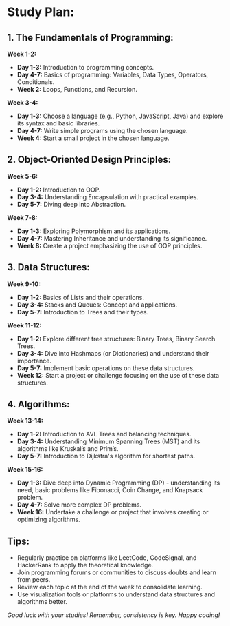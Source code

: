 # Study Plan:

## 1. The Fundamentals of Programming:
**Week 1-2:**
- **Day 1-3:** Introduction to programming concepts.
- **Day 4-7:** Basics of programming: Variables, Data Types, Operators, Conditionals.
- **Week 2:** Loops, Functions, and Recursion.

**Week 3-4:**
- **Day 1-3:** Choose a language (e.g., Python, JavaScript, Java) and explore its syntax and basic libraries.
- **Day 4-7:** Write simple programs using the chosen language.
- **Week 4:** Start a small project in the chosen language.

## 2. Object-Oriented Design Principles:
**Week 5-6:**
- **Day 1-2:** Introduction to OOP.
- **Day 3-4:** Understanding Encapsulation with practical examples.
- **Day 5-7:** Diving deep into Abstraction.

**Week 7-8:**
- **Day 1-3:** Exploring Polymorphism and its applications.
- **Day 4-7:** Mastering Inheritance and understanding its significance.
- **Week 8:** Create a project emphasizing the use of OOP principles.

## 3. Data Structures:
**Week 9-10:**
- **Day 1-2:** Basics of Lists and their operations.
- **Day 3-4:** Stacks and Queues: Concept and applications.
- **Day 5-7:** Introduction to Trees and their types.

**Week 11-12:**
- **Day 1-2:** Explore different tree structures: Binary Trees, Binary Search Trees.
- **Day 3-4:** Dive into Hashmaps (or Dictionaries) and understand their importance.
- **Day 5-7:** Implement basic operations on these data structures.
- **Week 12:** Start a project or challenge focusing on the use of these data structures.

## 4. Algorithms:
**Week 13-14:**
- **Day 1-2:** Introduction to AVL Trees and balancing techniques.
- **Day 3-4:** Understanding Minimum Spanning Trees (MST) and its algorithms like Kruskal’s and Prim’s.
- **Day 5-7:** Introduction to Dijkstra's algorithm for shortest paths.

**Week 15-16:**
- **Day 1-3:** Dive deep into Dynamic Programming (DP) - understanding its need, basic problems like Fibonacci, Coin Change, and Knapsack problem.
- **Day 4-7:** Solve more complex DP problems.
- **Week 16:** Undertake a challenge or project that involves creating or optimizing algorithms.

## Tips:
- Regularly practice on platforms like LeetCode, CodeSignal, and HackerRank to apply the theoretical knowledge.
- Join programming forums or communities to discuss doubts and learn from peers.
- Review each topic at the end of the week to consolidate learning.
- Use visualization tools or platforms to understand data structures and algorithms better.

_Good luck with your studies! Remember, consistency is key. Happy coding!_
